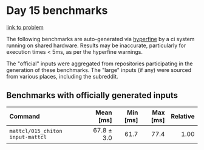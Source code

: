 # Day 15 benchmarks

[link to problem](http://adventofcode.com/2021/day/15)

The following benchmarks are auto-generated via [hyperfine](https://github.com/sharkdp/hyperfine) by a ci system running on shared hardware. Results may be inaccurate, particularly for execution times < 5ms, as per the hyperfine warnings.

The "official" inputs were aggregated from repositories participating in the generation of these benchmarks. The "large" inputs (if any) were sourced from various places, including the subreddit.

## Benchmarks with officially generated inputs
| Command | Mean [ms] | Min [ms] | Max [ms] | Relative |
|:---|---:|---:|---:|---:|
| `mattcl/015_chiton input-mattcl` | 67.8 ± 3.0 | 61.7 | 77.4 | 1.00 |
